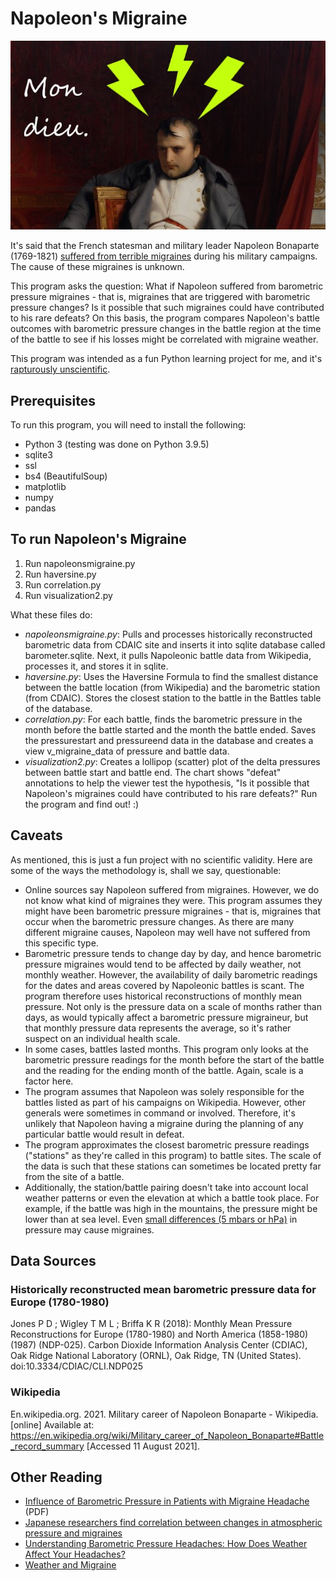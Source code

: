 # Napoleon's Migraine
![Altered painting of Napoleon by Deroche showing lightning symbols and 'mon dieu' to indicate migraine](MigraineNapoleon.jpg)

It's said that the French statesman and military leader Napoleon Bonaparte (1769-1821) [suffered from terrible migraines](https://www.washingtonpost.com/archive/lifestyle/wellness/1994/12/20/migraines-torment-the-worst-in-the-world/581d8895-11c0-4484-959a-30713ec325e7/) during his military campaigns. The cause of these migraines is unknown.

This program asks the question: What if Napoleon suffered from barometric pressure migraines - that is, migraines that are triggered with barometric pressure changes? Is it possible that such migraines could have contributed to his rare defeats? On this basis, the program compares Napoleon's battle outcomes with barometric pressure changes in the battle region at the time of the battle to see if his losses might be correlated with migraine weather. 

This program was intended as a fun Python learning project for me, and it's [rapturously unscientific](#Caveats).

## Prerequisites
To run this program, you will need to install the following:
* Python 3 (testing was done on Python 3.9.5)
* sqlite3
* ssl
* bs4 (BeautifulSoup)
* matplotlib
* numpy
* pandas

## To run Napoleon's Migraine
1. Run napoleonsmigraine.py
1. Run haversine.py
1. Run correlation.py
1. Run visualization2.py

What these files do:
* _napoleonsmigraine.py_: Pulls and processes historically reconstructed barometric data from CDAIC site and inserts it into sqlite database called barometer.sqlite. Next, it pulls Napoleonic battle data from Wikipedia, processes it, and stores it in sqlite.
* _haversine.py_: Uses the Haversine Formula to find the smallest distance between the battle location (from Wikipedia) and the barometric station (from CDAIC). Stores the closest station to the battle in the Battles table of the database.
* _correlation.py_: For each battle, finds the barometric pressure in the month before the battle started and the month the battle ended. Saves the pressurestart and pressureend data in the database and creates a view v_migraine_data of pressure and battle data. 
* _visualization2.py_: Creates a lollipop (scatter) plot of the delta pressures between battle start and battle end. The chart shows "defeat" annotations to help the viewer test the hypothesis, "Is it possible that Napoleon's migraines could have contributed to his rare defeats?" Run the program and find out! :)

## <a name="Caveats"></a>Caveats
As mentioned, this is just a fun project with no scientific validity. Here are some of the ways the methodology is, shall we say, questionable:
* Online sources say Napoleon suffered from migraines. However, we do not know what kind of migraines they were. This program assumes they might have been barometric pressure migraines - that is, migraines that occur when the barometric pressure changes. As there are many different migraine causes, Napoleon may well have not suffered from this specific type.
* Barometric pressure tends to change day by day, and hence barometric pressure migraines would tend to be affected by daily weather, not monthly weather. However, the availability of daily barometric readings for the dates and areas covered by Napoleonic battles is scant. The program therefore uses historical reconstructions of monthly mean pressure. Not only is the pressure data on a scale of months rather than days, as would typically affect a barometric pressure migraineur, but that monthly pressure data represents the average, so it's rather suspect on an individual health scale.
* In some cases, battles lasted months. This program only looks at the barometric pressure readings for the month before the start of the battle and the reading for the ending month of the battle. Again, scale is a factor here.
* The program assumes that Napoleon was solely responsible for the battles listed as part of his campaigns on Wikipedia. However, other generals were sometimes in command or involved. Therefore, it's unlikely that Napoleon having a migraine during the planning of any particular battle would result in defeat.
* The program approximates the closest barometric pressure readings ("stations" as they're called in this program) to battle sites. The scale of the data is such that these stations can sometimes be located pretty far from the site of a battle.
* Additionally, the station/battle pairing doesn't take into account local weather patterns or even the elevation at which a battle took place. For example, if the battle was high in the mountains, the pressure might be lower than at sea level. Even [small differences (5 mbars or hPa)](https://techsensitive.com/japanese-researchers-find-correlation-between-changes-in-atmospheric-pressure-and-migraines/) in pressure may cause migraines.

## Data Sources
### Historically reconstructed mean barometric pressure data for Europe (1780-1980)
Jones P D ; Wigley T M L ; Briffa K R (2018): Monthly Mean Pressure Reconstructions for Europe (1780-1980) and North America (1858-1980) (1987) (NDP-025). Carbon Dioxide Information Analysis Center (CDIAC), Oak Ridge National Laboratory (ORNL), Oak Ridge, TN (United States). doi:10.3334/CDIAC/CLI.NDP025

### Wikipedia
En.wikipedia.org. 2021. Military career of Napoleon Bonaparte - Wikipedia. [online] Available at: <https://en.wikipedia.org/wiki/Military_career_of_Napoleon_Bonaparte#Battle_record_summary> [Accessed 11 August 2021].

## Other Reading
* [Influence of Barometric Pressure in Patients with Migraine Headache](https://www.jstage.jst.go.jp/article/internalmedicine/50/18/50_18_1923/_pdf) (PDF)
* [Japanese researchers find correlation between changes in atmospheric pressure and migraines](https://techsensitive.com/japanese-researchers-find-correlation-between-changes-in-atmospheric-pressure-and-migraines/)
* [Understanding Barometric Pressure Headaches: How Does Weather Affect Your Headaches?](https://www.healthline.com/health/headache/barometric-pressure-headache)
* [Weather and Migraine](https://americanmigrainefoundation.org/resource-library/weather-and-migraine/)
